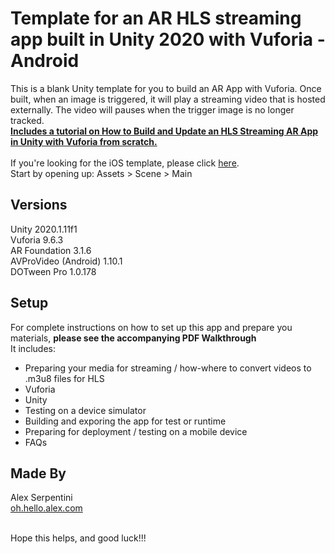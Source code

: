 # Template for an AR HLS streaming app built in Unity 2020 with Vuforia - Android

This is a blank Unity template for you to build an AR App with Vuforia.  Once built, when an image is triggered, it will play a streaming video that is hosted externally. The video will pauses when the trigger image is no longer tracked.<br />
**[Includes a tutorial on How to Build and Update an HLS Streaming AR App in Unity with Vuforia from scratch.](https://github.com/Oh-Hello-Alex/-Template-Unity2020StreamingARwithVuforia-Android/blob/master/How%20to%20Build%20and%20Update%20an%20HLS%20Streaming%20AR%20App%20in%20Unity%20%26%20Vuforia.pdf)**<br /><br />
If you're looking for the iOS template, please click [here](https://github.com/Oh-Hello-Alex/Template-Unity2020StreamingARwithVuforia-iOS).<br />
Start by opening up: Assets > Scene > Main


## Versions

Unity 2020.1.11f1 <br />
Vuforia 9.6.3 <br />
AR Foundation 3.1.6 <br />
AVProVideo (Android) 1.10.1 <br />
DOTween Pro  1.0.178 <br />


## Setup

For complete instructions on how to set up this app and prepare you materials, **please see the accompanying PDF Walkthrough** <br />
It includes: 
*    Preparing your media for streaming / how-where to convert videos to .m3u8 files for HLS
*    Vuforia
*    Unity
*    Testing on a device simulator
*    Building and exporing the app for test or runtime
*    Preparing for deployment / testing on a mobile device
*    FAQs


## Made By

Alex Serpentini <br />
[oh.hello.alex.com](http://oh.hello.alex.com) <br /><br />


Hope this helps, and good luck!!! 
